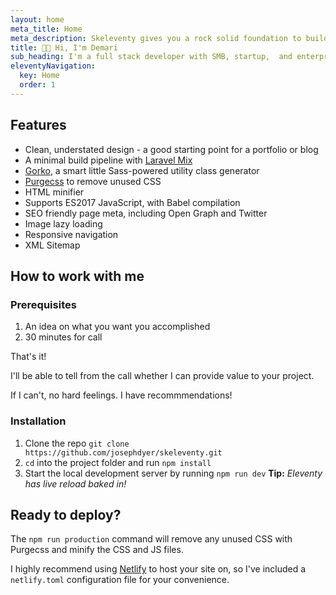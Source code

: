 ```yaml
---
layout: home
meta_title: Home
meta_description: Skeleventy gives you a rock solid foundation to build fast and accessible static websites.
title: 👋🏾 Hi, I'm Demari
sub_heading: I'm a full stack developer with SMB, startup,  and enterprise experience
eleventyNavigation:
  key: Home
  order: 1
---
```


## Features

- Clean, understated design - a good starting point for a portfolio or blog
- A minimal build pipeline with [Laravel Mix](https://laravel-mix.com/docs/5.0/basic-example)
- [Gorko](https://github.com/hankchizljaw/gorko), a smart little Sass-powered utility class generator
- [Purgecss](https://purgecss.com/) to remove unused CSS
- HTML minifier
- Supports ES2017 JavaScript, with Babel compilation
- SEO friendly page meta, including Open Graph and Twitter
- Image lazy loading
- Responsive navigation
- XML Sitemap

## How to work with me

### Prerequisites
1. An idea on what you want you accomplished 
2. 30 minutes for call

That's it!

I'll be able to tell from the call whether I can provide value to your project. 

If I can't, no hard feelings. I have recommmendations!

### Installation

1. Clone the repo `git clone https://github.com/josephdyer/skeleventy.git`
2. `cd` into the project folder and run `npm install`
3. Start the local development server by running `npm run dev` **Tip:** _Eleventy has live reload baked in!_

## Ready to deploy?

The ```npm run production``` command will remove any unused CSS with Purgecss and minify the CSS and JS files.

I highly recommend using [Netlify](https://www.netlify.com) to host your site on, so I've included a ```netlify.toml``` configuration file for your convenience.

